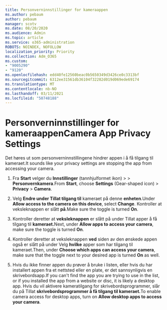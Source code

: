 ```yaml
---
title: Personverninnstillinger for kameraappen
ms.author: pebaum
author: pebaum
manager: scotv
ms.date: 08/20/2020
ms.audience: Admin
ms.topic: article
ms.service: o365-administration
ROBOTS: NOINDEX, NOFOLLOW
localization_priority: Priority
ms.collection: Adm_O365
ms.custom:
- "9005290"
- "9120"
ms.openlocfilehash: edd40fe12560beac0b5650349d3426ce0c3313bf
ms.sourcegitcommit: 6312ee31561db36104f32282d019d069ede69174
ms.translationtype: MT
ms.contentlocale: nb-NO
ms.lasthandoff: 03/11/2021
ms.locfileid: "50748188"
---
```

# <a name="camera-app-privacy-settings"></a><span data-ttu-id="1a30e-102">Personverninnstillinger for kameraappen</span><span class="sxs-lookup"><span data-stu-id="1a30e-102">Camera App Privacy Settings</span></span>

<span data-ttu-id="1a30e-103">Det høres ut som personverninnstillingene hindrer appen i å få tilgang til kameraet.</span><span class="sxs-lookup"><span data-stu-id="1a30e-103">It sounds like your privacy settings are stopping the app from accessing your camera.</span></span>

1.  <span data-ttu-id="1a30e-104">Fra **Start** velger du **Innstillinger** (tannhjulformet ikon) >   >  **Personvernkamera**.</span><span class="sxs-lookup"><span data-stu-id="1a30e-104">From **Start**, choose **Settings** (Gear-shaped icon) > **Privacy** > **Camera**.</span></span>

2.  <span data-ttu-id="1a30e-105">Velg **Endre under Tillat tilgang til** kameraet på denne **enheten**.</span><span class="sxs-lookup"><span data-stu-id="1a30e-105">Under **Allow access to the camera on this device**, select **Change**.</span></span> <span data-ttu-id="1a30e-106">Kontroller at veksleknappen er slått **på**.</span><span class="sxs-lookup"><span data-stu-id="1a30e-106">Make sure the toggle is turned **On**.</span></span>

3.  <span data-ttu-id="1a30e-107">Kontroller deretter at **veksleknappen** er slått på under Tillat apper å få tilgang til **kameraet.**</span><span class="sxs-lookup"><span data-stu-id="1a30e-107">Next, under **Allow apps to access your camera**, make sure the toggle is turned **On**.</span></span>

4.  <span data-ttu-id="1a30e-108">Kontroller deretter at veksleknappen **ved** siden av den ønskede appen også er slått på under Velg **hvilke** apper som har tilgang til kameraet.</span><span class="sxs-lookup"><span data-stu-id="1a30e-108">Then, under **Choose which apps can access your camera**, make sure that the toggle next to your desired app is turned **On** as well.</span></span>

5.  <span data-ttu-id="1a30e-109">Hvis du ikke finner appen du prøver å bruke i listen, eller hvis du har installert appen fra et nettsted eller en plate, er det sannsynligvis en skrivebordsapp.</span><span class="sxs-lookup"><span data-stu-id="1a30e-109">If you can't find the app you are trying to use in the list, or if you installed the app from a website or disc, it is likely a desktop app.</span></span> <span data-ttu-id="1a30e-110">Hvis du vil aktivere kameratilgang for skrivebordsprogrammer, slår du på Tillat **skrivebordsprogrammer å få tilgang til kameraet.**</span><span class="sxs-lookup"><span data-stu-id="1a30e-110">To enable camera access for desktop apps, turn on **Allow desktop apps to access your camera**.</span></span>
